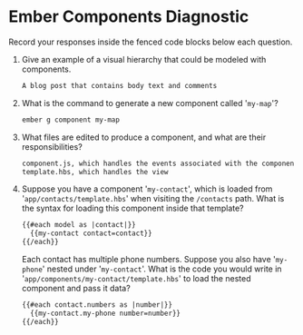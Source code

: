 # Ember Components Diagnostic

Record your responses inside the fenced code blocks below each question.

1.  Give an example of a visual hierarchy that could be modeled with components.

    ```md
    A blog post that contains body text and comments
    ```

1.  What is the command to generate a new component called '`my-map`'?

    ```sh
    ember g component my-map
    ```

1.  What files are edited to produce a component, and what are their
    responsibilities?

    ```md
    component.js, which handles the events associated with the component, and
    template.hbs, which handles the view
    ```

1.  Suppose you have a component '`my-contact`', which is loaded from
    '`app/contacts/template.hbs`' when visiting the `/contacts` path. What is
    the syntax for loading this component inside that template?

    ```html
    {{#each model as |contact|}}
      {{my-contact contact=contact}}
    {{/each}}
    ```

    Each contact has multiple phone numbers. Suppose you also have '`my-phone`'
    nested under '`my-contact`'. What is the code you would write in
    '`app/components/my-contact/template.hbs`' to load the nested component and
    pass it data?

    ```html
    {{#each contact.numbers as |number|}}
      {{my-contact.my-phone number=number}}
    {{/each}}
    ```
